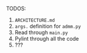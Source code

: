 TODOS:

1. `ARCHITECTURE.md`
2. `args.` definition for `admm.py`
3. Read through `main.py`
4. Pylint through all the code
5. ???
